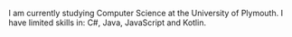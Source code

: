 I am currently studying Computer Science at the University of Plymouth.
I have limited skills in: C#, Java, JavaScript and Kotlin.

